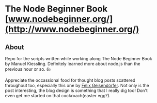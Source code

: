 # The Node Beginner Book [www.nodebeginner.org/](http://www.nodebeginner.org/)
## About
Repo for the scripts written while working along The Node Beginner Book by Manuel Kiessling. Definitely learned more about node.js than the previous hour or so. :thumbsup:

Appreciate the occassional food for thought blog posts scattered throughout too, especially this one by [Felix Geisendörfer](http://debuggable.com/posts/understanding-node-js:4bd98440-45e4-4a9a-8ef7-0f7ecbdd56cb). Not only is the post interesting, the blog design is something that I really dig too! Don't even get me started on that cockroach(easter egg?).